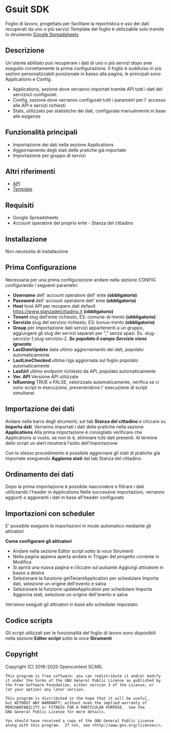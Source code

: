 # Gsuit SDK

Foglio di lavoro, progettato per facilitare la reportistica e uso dei dati recuperati da uno o più servizi
Template del foglio è utilizzabile solo tramite lo strumento [Google Spreadsheets](https://docs.google.com/spreadsheets)

## Descrizione
Un'utente abilitato può recuperare i dati di uno o più servizi dopo aver eseguito correttamente la prima configurazione.
Il foglio è suddiviso in più sezioni personalizzabili posizionale in basso alla pagina, le principali sono Applications e Config.
- Applications, sezione dove verranno importati tramite API tutti i dati del servizio/i configurati.
- Config, sezione dove verranno configurati tutti i parametri per l' accesso alle API e servizi richiesti
- Stats, utilizzato per statistiche dei dati, configurata manualmente in base alle esigenze

## Funzionalità principali

- Importazione dei dati nella sezione Applications
- Aggiornamento degli stati delle pratiche già importate
- Importazione per gruppo di servizi

## Altri riferimenti

* [API](https://www2.stanzadelcittadino.it/comune-di-trento/api/doc)
* [Template](https://docs.google.com/spreadsheets/d/1ZcLw96qsohswbvRB_ShGn2o8r-WAagogXuDERDNeC5A/edit?usp=sharing)

## Requisiti

* Google Spreadsheets
* Account operatore del proprio ente - Stanza del cittadino

## Installazione

Non necessita di installazione

## Prima Configurazione

Necessaria per una prima configurazione andare nella sezione CONFIG configurando i seguenti parametri:
- **Username** dell' account operatore dell' ente **(obbligatorio)**
- **Password** dell' account operatore dell' ente **(obbligatorio)**
- **Host** host API per recupero dati default https://www.stanzadelcittadino.it **(obbligatorio)**
- **Tenant** slug dell'ente richiesto,  ES: comune-di-trento **(obbligatorio)**
- **Servizio** slug del servizio richiesto, ES: bonus-trento **(obbligatorio)**
- **Group** per importazione dati servizi appartenenti a un gruppo, aggiungere gli slug dei servizi separati per "," senza spazi. Es. slug-servizio-1,slug-servizio-2.
**_Se popolato il campo Servizio viene ignorato_**
- **LastDateUpdate** data ultimo aggiornamento dei dati, popolato automaticamente
- **LastLineChecked** ultima riga aggiornata sul foglio popolato automaticamente
- **LastUrl** ultimo endpoint richiesto da API, popolato automaticamente
- **Ver. API** Versione API utilizzate
- **IsRunning** TRUE o FALSE, valorizzato automaticamente, verifica se ci sono script in esecuzione, prevenendone l' esecuzione di script simultanei


## Importazione dei dati

Andare nella barra degli strumenti, sul tab **Stanza del cittadino**
e cliccare su **Importa dati**.
Verranno importati i dati delle pratiche nella sezione **Applications**
Alla prima importazione è consigliato verificare che Applications si vuoto, se non lo è, eliminare tutti dati presenti.
Al termine dello script un alert mostrerà l'esito dell'importazione

Con lo stesso procedimento è possibile aggiornare gli stati di pratiche già importate eseguendo **Aggiorna stati** dal tab Stanza del cittadino.

## Ordinamento dei dati

Dopo la prima importazione è possibile nascondere o filtrare i dati utilizzando l'header in Applications
Nelle successive importazioni, verranno aggiunti o aggioranti i dati in base all'header configurato

## Importazioni con scheduler

E' possibile eseguire le importazioni in modo automatico mediante gli attivatori

 **Come configurare gli attivatori**
- Andare nella sezione Editor script sotto la voce Strumenti
- Nella pagina appena aperta andare in Trigger del progetto corrente in Modifica
- Si aprirà una nuova pagina e cliccare sul pulsante Aggiungi attivatore in basso a destra
- Selezionare la funzione getTenantApplication per schedulare Importa dati, selezione un origine dell'evento e salva
- Selezionare la funzione updateApplication per schedulare Importa Aggiorna stati, selezione un origine dell'evento e salva

Verranno eseguiti gli attivatori in base allo scheduler impostato

## Codice scripts

Gli script utilizzati per le funzionalità del foglio di lavoro sono disponibili
nella sezione **Editor script** sotto la voce **Strumenti**


## Copyright

Copyright (C) 2016-2020  Opencontent SCARL

    This program is free software: you can redistribute it and/or modify
    it under the terms of the GNU General Public License as published by
    the Free Software Foundation, either version 3 of the License, or
    (at your option) any later version.

    This program is distributed in the hope that it will be useful,
    but WITHOUT ANY WARRANTY; without even the implied warranty of
    MERCHANTABILITY or FITNESS FOR A PARTICULAR PURPOSE.  See the
    GNU General Public License for more details.

    You should have received a copy of the GNU General Public License
    along with this program.  If not, see <http://www.gnu.org/licenses/>.

